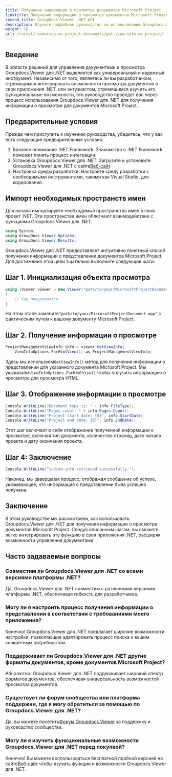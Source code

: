 ```yaml
---
title: Получение информации о просмотре документов Microsoft Project
linktitle: Получение информации о просмотре документов Microsoft Project
second_title: GroupDocs.Viewer .NET API
description: Изучите подробное руководство по использованию Groupdocs.Viewer для .NET для легкого получения информации о просмотре документов Microsoft Project.
weight: 10
url: /ru/net/rendering-ms-project-documents/get-view-info-ms-project/
---
```

## Введение
В области решений для управления документами и просмотра Groupdocs.Viewer для .NET выделяется как универсальный и надежный инструмент. Независимо от того, являетесь ли вы разработчиком, стремящимся интегрировать возможности просмотра документов в свои приложения .NET, или энтузиастом, стремящимся изучить его функциональные возможности, это руководство проведет вас через процесс использования Groupdocs.Viewer для .NET для получения информации о просмотре для документов Microsoft Project. .
## Предварительные условия
Прежде чем приступить к изучению руководства, убедитесь, что у вас есть следующие предварительные условия:
1. Базовое понимание .NET Framework: Знакомство с .NET Framework поможет понять процесс интеграции.
2.  Установка Groupdocs.Viewer для .NET: Загрузите и установите Groupdocs.Viewer для .NET с сайта[Веб-сайт](https://releases.groupdocs.com/viewer/net/).
3. Настройка среды разработки. Настройте среду разработки с необходимыми инструментами, такими как Visual Studio, для кодирования.

## Импорт необходимых пространств имен
Для начала импортируйте необходимые пространства имен в свой проект .NET. Эти пространства имен облегчают взаимодействие с функциями Groupdocs.Viewer для .NET.

```csharp
using System;
using GroupDocs.Viewer.Options;
using GroupDocs.Viewer.Results;
```

Groupdocs.Viewer для .NET предоставляет интуитивно понятный способ получения информации о представлении документов Microsoft Project. Для достижения этой цели тщательно выполните следующие шаги:
## Шаг 1. Инициализация объекта просмотра
```csharp
using (Viewer viewer = new Viewer("path/to/your/MicrosoftProjectDocument.mpp"))
{
    // Код продолжается...
}
```
 На этом этапе замените`"path/to/your/MicrosoftProjectDocument.mpp"` с фактическим путем к вашему документу Microsoft Project.
## Шаг 2. Получение информации о просмотре
```csharp
ProjectManagementViewInfo info = viewer.GetViewInfo(
    ViewInfoOptions.ForHtmlView()) as ProjectManagementViewInfo;
```
 Здесь мы используем`GetViewInfo()` метод для получения информации о представлении для указанного документа Microsoft Project. Мы указываем`ViewInfoOptions.ForHtmlView()` чтобы получить информацию о просмотре для просмотра HTML.
## Шаг 3. Отображение информации о просмотре
```csharp
Console.WriteLine("Document type is: " + info.FileType);
Console.WriteLine("Pages count: " + info.Pages.Count);
Console.WriteLine("Project start date: {0}", info.StartDate);
Console.WriteLine("Project end date: {0}", info.EndDate);
```
Этот шаг включает в себя отображение полученной информации о просмотре, включая тип документа, количество страниц, дату начала проекта и дату окончания проекта.
## Шаг 4: Заключение
```csharp
Console.WriteLine("\nView info retrieved successfully.");
```
Наконец, мы завершаем процесс, отображая сообщение об успехе, указывающее, что информация о представлении была успешно получена.

## Заключение
В этом руководстве мы рассмотрели, как использовать Groupdocs.Viewer для .NET для получения информации о просмотре документов Microsoft Project. Следуя описанным шагам, вы сможете легко интегрировать эту функцию в свои приложения .NET, расширяя возможности управления документами.
## Часто задаваемые вопросы

### Совместим ли Groupdocs.Viewer для .NET со всеми версиями платформы .NET?

Да, Groupdocs.Viewer для .NET совместим с различными версиями платформы .NET, обеспечивая гибкость для разработчиков.

### Могу ли я настроить процесс получения информации о представлении в соответствии с требованиями моего приложения?

Конечно! Groupdocs.Viewer для .NET предлагает широкие возможности настройки, позволяющие адаптировать процесс поиска к вашим конкретным потребностям.

### Поддерживает ли Groupdocs.Viewer для .NET другие форматы документов, кроме документов Microsoft Project?

Абсолютно. Groupdocs.Viewer для .NET поддерживает широкий спектр форматов документов, обеспечивая универсальность возможностей просмотра документов.

### Существует ли форум сообщества или платформа поддержки, где я могу обратиться за помощью по Groupdocs.Viewer для .NET?

 Да, вы можете посетить[Форум Groupdocs.Viewer](https://forum.groupdocs.com/c/viewer/9) за поддержку и руководство сообщества.

### Могу ли я изучить функциональные возможности Groupdocs.Viewer для .NET перед покупкой?

 Конечно! Вы можете воспользоваться бесплатной пробной версией на сайте[Веб-сайт](https://releases.groupdocs.com/) чтобы изучить функции и возможности Groupdocs.Viewer для .NET.
